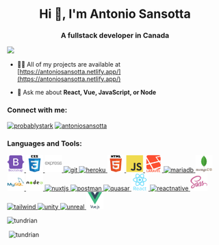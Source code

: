 <!-- ### Welcome to my profile 👋

# Feel free to browse some of my projects

### About me:  
![codewars](https://www.codewars.com/users/Tundrian/badges/small)   
<img src="https://cdn.jsdelivr.net/gh/devicons/devicon/icons/html5/html5-original.svg" alt="html" width="25"/>
<img src="https://cdn.jsdelivr.net/gh/devicons/devicon/icons/css3/css3-original.svg" alt="css" width="25" />
<img src="https://cdn.jsdelivr.net/gh/devicons/devicon/icons/sass/sass-original.svg" alt="sass" width="25" />
<img src="https://cdn.jsdelivr.net/gh/devicons/devicon/icons/bootstrap/bootstrap-original.svg" alt="bootstrap" width="25"  />
<img src="https://cdn.jsdelivr.net/gh/devicons/devicon/icons/tailwindcss/tailwindcss-original-wordmark.svg" alt="tailwind" width="25" />
<img src="https://cdn.jsdelivr.net/gh/devicons/devicon/icons/javascript/javascript-original.svg" alt="javascript" width="25"/>
<img src="https://cdn.jsdelivr.net/gh/devicons/devicon/icons/react/react-original.svg" alt="react" width="25" />
<img src="https://cdn.jsdelivr.net/gh/devicons/devicon/icons/vuejs/vuejs-original.svg" alt="vue" width="25" />
<img src="https://cdn.jsdelivr.net/gh/devicons/devicon/icons/nuxtjs/nuxtjs-original.svg" alt="nuxt" width="25" />
<img src="https://cdn.jsdelivr.net/gh/devicons/devicon/icons/nodejs/nodejs-original.svg" alt="node" width="25" />
<img src="https://cdn.jsdelivr.net/gh/devicons/devicon/icons/mongodb/mongodb-original.svg" alt="mongodb" width="25" />
<img src="https://cdn.jsdelivr.net/gh/devicons/devicon/icons/mysql/mysql-original.svg" alt="mysql" width="25" />   

- 🔭 I’m currently working on MERN stack projects relating to gaming, project management, and various other topics.
- 🌱 I’m currently diving deeper into React / Next as well as the newly released Nuxt3 framework.
- 👯 I’m looking to collaborate on social and environmental projects.
- 📫 How to reach me: dm me on Twitter https://twitter.com/ProbablyStark

## Some Interesting Projects to play around with
- [Pokémon Battle](https://pokemontypebattle.netlify.app/) Select two Pokémon and see which one has a type advantage.
- :warning:(WIP) [Ready Up](https://readyup.netlify.app/) Add the games you own to a virtual library. -->
<h1 align="center">Hi 👋, I'm Antonio Sansotta</h1>
<h3 align="center">A fullstack developer in Canada</h3>

<!-- <p align="left"> <img src="https://komarev.com/ghpvc/?username=tundrian&label=Profile%20views&color=0e75b6&style=flat" alt="tundrian" /> </p>

<p align="left"> <a href="https://twitter.com/probablystark" target="blank"><img src="https://img.shields.io/twitter/follow/probablystark?logo=twitter&style=for-the-badge" alt="probablystark" /></a> </p>   -->
<a target="_blank" href="https://www.codewars.com/users/Tundrian"><img src="https://www.codewars.com/users/Tundrian/badges/large" /></a>  


<!-- 
- 🔭 I’m currently working on **A fullstack (MERN) project management application**

- 🌱 I’m currently learning **to better optimize fullstack applications** -->

- 👨‍💻 All of my projects are available at [https://antoniosansotta.netlify.app/](https://antoniosansotta.netlify.app/)

- 💬 Ask me about **React, Vue, JavaScript, or Node**

<h3 align="left">Connect with me:</h3>
<p align="left">
<a href="https://twitter.com/probablystark" target="blank"><img align="center" src="https://raw.githubusercontent.com/rahuldkjain/github-profile-readme-generator/master/src/images/icons/Social/twitter.svg" alt="probablystark" height="30" width="40" /></a>
<a href="https://linkedin.com/in/antoniosansotta" target="blank"><img align="center" src="https://raw.githubusercontent.com/rahuldkjain/github-profile-readme-generator/master/src/images/icons/Social/linked-in-alt.svg" alt="antoniosansotta" height="30" width="40" /></a>
</p>

<h3 align="left">Languages and Tools:</h3>
<p align="left"> <a href="https://getbootstrap.com" target="_blank" rel="noreferrer"> <img src="https://raw.githubusercontent.com/devicons/devicon/master/icons/bootstrap/bootstrap-plain-wordmark.svg" alt="bootstrap" width="40" height="40"/> </a> <a href="https://www.w3schools.com/css/" target="_blank" rel="noreferrer"> <img src="https://raw.githubusercontent.com/devicons/devicon/master/icons/css3/css3-original-wordmark.svg" alt="css3" width="40" height="40"/> </a> <a href="https://expressjs.com" target="_blank" rel="noreferrer"> <img src="https://raw.githubusercontent.com/devicons/devicon/master/icons/express/express-original-wordmark.svg" alt="express" width="40" height="40"/> </a> <a href="https://git-scm.com/" target="_blank" rel="noreferrer"> <img src="https://www.vectorlogo.zone/logos/git-scm/git-scm-icon.svg" alt="git" width="40" height="40"/> </a> <a href="https://heroku.com" target="_blank" rel="noreferrer"> <img src="https://www.vectorlogo.zone/logos/heroku/heroku-icon.svg" alt="heroku" width="40" height="40"/> </a> <a href="https://www.w3.org/html/" target="_blank" rel="noreferrer"> <img src="https://raw.githubusercontent.com/devicons/devicon/master/icons/html5/html5-original-wordmark.svg" alt="html5" width="40" height="40"/> </a> <a href="https://developer.mozilla.org/en-US/docs/Web/JavaScript" target="_blank" rel="noreferrer"> <img src="https://raw.githubusercontent.com/devicons/devicon/master/icons/javascript/javascript-original.svg" alt="javascript" width="40" height="40"/> </a> <a href="https://laravel.com/" target="_blank" rel="noreferrer"> <img src="https://raw.githubusercontent.com/devicons/devicon/master/icons/laravel/laravel-plain-wordmark.svg" alt="laravel" width="40" height="40"/> </a> <a href="https://mariadb.org/" target="_blank" rel="noreferrer"> <img src="https://www.vectorlogo.zone/logos/mariadb/mariadb-icon.svg" alt="mariadb" width="40" height="40"/> </a> <a href="https://www.mongodb.com/" target="_blank" rel="noreferrer"> <img src="https://raw.githubusercontent.com/devicons/devicon/master/icons/mongodb/mongodb-original-wordmark.svg" alt="mongodb" width="40" height="40"/> </a> <a href="https://www.mysql.com/" target="_blank" rel="noreferrer"> <img src="https://raw.githubusercontent.com/devicons/devicon/master/icons/mysql/mysql-original-wordmark.svg" alt="mysql" width="40" height="40"/> </a> <a href="https://nodejs.org" target="_blank" rel="noreferrer"> <img src="https://raw.githubusercontent.com/devicons/devicon/master/icons/nodejs/nodejs-original-wordmark.svg" alt="nodejs" width="40" height="40"/> </a> <a href="https://nuxtjs.org/" target="_blank" rel="noreferrer"> <img src="https://www.vectorlogo.zone/logos/nuxtjs/nuxtjs-icon.svg" alt="nuxtjs" width="40" height="40"/> </a> <a href="https://postman.com" target="_blank" rel="noreferrer"> <img src="https://www.vectorlogo.zone/logos/getpostman/getpostman-icon.svg" alt="postman" width="40" height="40"/> </a> <a href="https://quasar.dev/" target="_blank" rel="noreferrer"> <img src="https://cdn.quasar.dev/logo/svg/quasar-logo.svg" alt="quasar" width="40" height="40"/> </a> <a href="https://reactjs.org/" target="_blank" rel="noreferrer"> <img src="https://raw.githubusercontent.com/devicons/devicon/master/icons/react/react-original-wordmark.svg" alt="react" width="40" height="40"/> </a> <a href="https://reactnative.dev/" target="_blank" rel="noreferrer"> <img src="https://reactnative.dev/img/header_logo.svg" alt="reactnative" width="40" height="40"/> </a> <a href="https://sass-lang.com" target="_blank" rel="noreferrer"> <img src="https://raw.githubusercontent.com/devicons/devicon/master/icons/sass/sass-original.svg" alt="sass" width="40" height="40"/> </a> <a href="https://tailwindcss.com/" target="_blank" rel="noreferrer"> <img src="https://www.vectorlogo.zone/logos/tailwindcss/tailwindcss-icon.svg" alt="tailwind" width="40" height="40"/> </a> <a href="https://unity.com/" target="_blank" rel="noreferrer"> <img src="https://www.vectorlogo.zone/logos/unity3d/unity3d-icon.svg" alt="unity" width="40" height="40"/> </a> <a href="https://unrealengine.com/" target="_blank" rel="noreferrer"> <img src="https://raw.githubusercontent.com/kenangundogan/fontisto/036b7eca71aab1bef8e6a0518f7329f13ed62f6b/icons/svg/brand/unreal-engine.svg" alt="unreal" width="40" height="40"/> </a> <a href="https://vuejs.org/" target="_blank" rel="noreferrer"> <img src="https://raw.githubusercontent.com/devicons/devicon/master/icons/vuejs/vuejs-original-wordmark.svg" alt="vuejs" width="40" height="40"/> </a> </p> 

<!-- <p><img align="left" src="https://github-readme-stats.vercel.app/api/top-langs?username=tundrian&show_icons=true&locale=en&layout=compact" alt="tundrian" /></p>    -->
<p><img align="center" src="https://github-readme-streak-stats.herokuapp.com/?user=tundrian&" alt="tundrian" /></p>   

<p>&nbsp;<img align="center" src="https://github-readme-stats.vercel.app/api?username=tundrian&show_icons=true&locale=en" alt="tundrian" /></p>  




